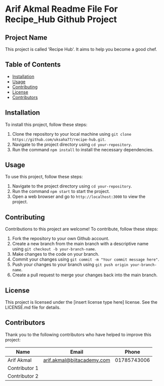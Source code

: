 # Arif Akmal Readme File For Recipe_Hub Github Project

## Project Name
This project is called 'Recipe Hub'. It aims to help you become a good chef.

## Table of Contents
- [Installation](#installation)
- [Usage](#usage)
- [Contributing](#contributing)
- [License](#license)
- [Contributors](#contributors)

## Installation
To install this project, follow these steps:
1. Clone the repository to your local machine using `git clone https://github.com/uksaha77/recipe-hub.git`.
2. Navigate to the project directory using `cd your-repository`.
3. Run the command `npm install` to install the necessary dependencies.

## Usage
To use this project, follow these steps:
1. Navigate to the project directory using `cd your-repository`.
2. Run the command `npm start` to start the project.
3. Open a web browser and go to `http://localhost:3000` to view the project.

## Contributing
Contributions to this project are welcome! To contribute, follow these steps:
1. Fork the repository to your own Github account.
2. Create a new branch from the main branch with a descriptive name using `git checkout -b your-branch-name`.
3. Make changes to the code on your branch.
4. Commit your changes using `git commit -m "Your commit message here"`.
5. Push your changes to your branch using `git push origin your-branch-name`.
6. Create a pull request to merge your changes back into the main branch.

## License
This project is licensed under the [insert license type here] license. See the LICENSE.md file for details.

## Contributors
Thank you to the following contributors who have helped to improve this project:

| Name | Email | Phone |
| -------- | -------- | -------- |
| Arif Akmal | arif.akmal@bjitacademy.com | 01785743006 |
| Contributor 1 |  |  |
| Contributor 2 |  |  |
